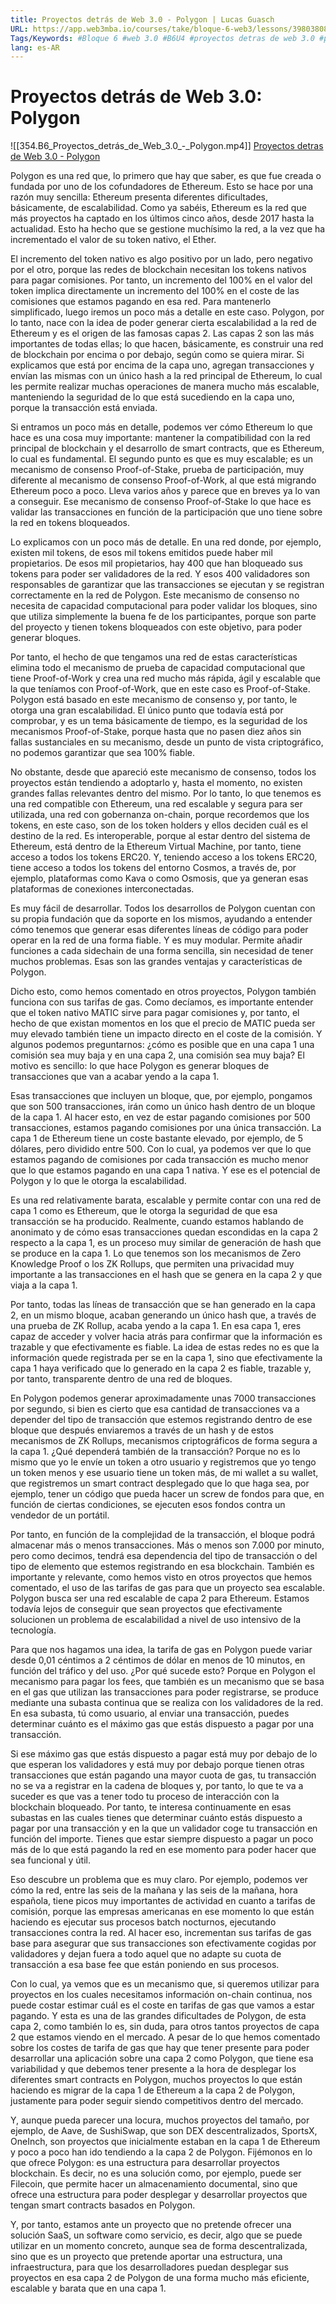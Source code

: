 ```yaml
---
title: Proyectos detrás de Web 3.0 - Polygon | Lucas Guasch
URL: https://app.web3mba.io/courses/take/bloque-6-web3/lessons/39803808-u4-3-proyectos-detras-de-web-3-0-polygon-lucas-guasch
Tags/Keywords: #Bloque 6 #web 3.0 #B6U4 #proyectos detras de web 3.0 #proyectos web 3.0 #Polygon #Lucas Guasch
lang: es-AR
---
```

# Proyectos detrás de Web 3.0: Polygon
![[354.B6_Proyectos_detrás_de_Web_3.0_-_Polygon.mp4]]
[Proyectos detras de Web 3.0 - Polygon](https://app.web3mba.io?wvideo=hx1jdr7mlj)

Polygon es una red que, lo primero que hay que saber, es que fue creada o fundada por uno de los cofundadores de Ethereum. Esto se hace por una razón muy sencilla: Ethereum presenta diferentes dificultades, básicamente, de escalabilidad. Como ya sabéis, Ethereum es la red que más proyectos ha captado en los últimos cinco años, desde 2017 hasta la actualidad. Esto ha hecho que se gestione muchísimo la red, a la vez que ha incrementado el valor de su token nativo, el Ether.

El incremento del token nativo es algo positivo por un lado, pero negativo por el otro, porque las redes de blockchain necesitan los tokens nativos para pagar comisiones. Por tanto, un incremento del 100% en el valor del token implica directamente un incremento del 100% en el coste de las comisiones que estamos pagando en esa red. Para mantenerlo simplificado, luego iremos un poco más a detalle en este caso. Polygon, por lo tanto, nace con la idea de poder generar cierta escalabilidad a la red de Ethereum y es el origen de las famosas capas 2. Las capas 2 son las más importantes de todas ellas; lo que hacen, básicamente, es construir una red de blockchain por encima o por debajo, según como se quiera mirar. Si explicamos que está por encima de la capa uno, agregan transacciones y envían las mismas con un único hash a la red principal de Ethereum, lo cual les permite realizar muchas operaciones de manera mucho más escalable, manteniendo la seguridad de lo que está sucediendo en la capa uno, porque la transacción está enviada.

Si entramos un poco más en detalle, podemos ver cómo Ethereum lo que hace es una cosa muy importante: mantener la compatibilidad con la red principal de blockchain y el desarrollo de smart contracts, que es Ethereum, lo cual es fundamental. El segundo punto es que es muy escalable; es un mecanismo de consenso Proof-of-Stake, prueba de participación, muy diferente al mecanismo de consenso Proof-of-Work, al que está migrando Ethereum poco a poco. Lleva varios años y parece que en breves ya lo van a conseguir. Ese mecanismo de consenso Proof-of-Stake lo que hace es validar las transacciones en función de la participación que uno tiene sobre la red en tokens bloqueados.

Lo explicamos con un poco más de detalle. En una red donde, por ejemplo, existen mil tokens, de esos mil tokens emitidos puede haber mil propietarios. De esos mil propietarios, hay 400 que han bloqueado sus tokens para poder ser validadores de la red. Y esos 400 validadores son responsables de garantizar que las transacciones se ejecutan y se registran correctamente en la red de Polygon. Este mecanismo de consenso no necesita de capacidad computacional para poder validar los bloques, sino que utiliza simplemente la buena fe de los participantes, porque son parte del proyecto y tienen tokens bloqueados con este objetivo, para poder generar bloques.

Por tanto, el hecho de que tengamos una red de estas características elimina todo el mecanismo de prueba de capacidad computacional que tiene Proof-of-Work y crea una red mucho más rápida, ágil y escalable que la que teníamos con Proof-of-Work, que en este caso es Proof-of-Stake. Polygon está basado en este mecanismo de consenso y, por tanto, le otorga una gran escalabilidad. El único punto que todavía está por comprobar, y es un tema básicamente de tiempo, es la seguridad de los mecanismos Proof-of-Stake, porque hasta que no pasen diez años sin fallas sustanciales en su mecanismo, desde un punto de vista criptográfico, no podemos garantizar que sea 100% fiable.

No obstante, desde que apareció este mecanismo de consenso, todos los proyectos están tendiendo a adoptarlo y, hasta el momento, no existen grandes fallas relevantes dentro del mismo. Por lo tanto, lo que tenemos es una red compatible con Ethereum, una red escalable y segura para ser utilizada, una red con gobernanza on-chain, porque recordemos que los tokens, en este caso, son de los token holders y ellos deciden cuál es el destino de la red. Es interoperable, porque al estar dentro del sistema de Ethereum, está dentro de la Ethereum Virtual Machine, por tanto, tiene acceso a todos los tokens ERC20. Y, teniendo acceso a los tokens ERC20, tiene acceso a todos los tokens del entorno Cosmos, a través de, por ejemplo, plataformas como Kava o como Osmosis, que ya generan esas plataformas de conexiones interconectadas.

Es muy fácil de desarrollar. Todos los desarrollos de Polygon cuentan con su propia fundación que da soporte en los mismos, ayudando a entender cómo tenemos que generar esas diferentes líneas de código para poder operar en la red de una forma fiable. Y es muy modular. Permite añadir funciones a cada sidechain de una forma sencilla, sin necesidad de tener muchos problemas. Esas son las grandes ventajas y características de Polygon.

Dicho esto, como hemos comentado en otros proyectos, Polygon también funciona con sus tarifas de gas. Como decíamos, es importante entender que el token nativo MATIC sirve para pagar comisiones y, por tanto, el hecho de que existan momentos en los que el precio de MATIC pueda ser muy elevado también tiene un impacto directo en el coste de la comisión. Y algunos podemos preguntarnos: ¿cómo es posible que en una capa 1 una comisión sea muy baja y en una capa 2, una comisión sea muy baja? El motivo es sencillo: lo que hace Polygon es generar bloques de transacciones que van a acabar yendo a la capa 1.

Esas transacciones que incluyen un bloque, que, por ejemplo, pongamos que son 500 transacciones, irán como un único hash dentro de un bloque de la capa 1. Al hacer esto, en vez de estar pagando comisiones por 500 transacciones, estamos pagando comisiones por una única transacción. La capa 1 de Ethereum tiene un coste bastante elevado, por ejemplo, de 5 dólares, pero dividido entre 500. Con lo cual, ya podemos ver que lo que estamos pagando de comisiones por cada transacción es mucho menor que lo que estamos pagando en una capa 1 nativa. Y ese es el potencial de Polygon y lo que le otorga la escalabilidad.

Es una red relativamente barata, escalable y permite contar con una red de capa 1 como es Ethereum, que le otorga la seguridad de que esa transacción se ha producido. Realmente, cuando estamos hablando de anonimato y de cómo esas transacciones quedan escondidas en la capa 2 respecto a la capa 1, es un proceso muy similar de generación de hash que se produce en la capa 1. Lo que tenemos son los mecanismos de Zero Knowledge Proof o los ZK Rollups, que permiten una privacidad muy importante a las transacciones en el hash que se genera en la capa 2 y que viaja a la capa 1.

Por tanto, todas las líneas de transacción que se han generado en la capa 2, en un mismo bloque, acaban generando un único hash que, a través de una prueba de ZK Rollup, acaba yendo a la capa 1. En esa capa 1, eres capaz de acceder y volver hacia atrás para confirmar que la información es trazable y que efectivamente es fiable. La idea de estas redes no es que la información quede registrada per se en la capa 1, sino que efectivamente la capa 1 haya verificado que lo generado en la capa 2 es fiable, trazable y, por tanto, transparente dentro de una red de bloques.

En Polygon podemos generar aproximadamente unas 7000 transacciones por segundo, si bien es cierto que esa cantidad de transacciones va a depender del tipo de transacción que estemos registrando dentro de ese bloque que después enviaremos a través de un hash y de estos mecanismos de ZK Rollups, mecanismos criptográficos de forma segura a la capa 1. ¿Qué dependerá también de la transacción? Porque no es lo mismo que yo le envíe un token a otro usuario y registremos que yo tengo un token menos y ese usuario tiene un token más, de mi wallet a su wallet, que registremos un smart contract desplegado que lo que haga sea, por ejemplo, tener un código que pueda hacer un screw de fondos para que, en función de ciertas condiciones, se ejecuten esos fondos contra un vendedor de un portátil.

Por tanto, en función de la complejidad de la transacción, el bloque podrá almacenar más o menos transacciones. Más o menos son 7.000 por minuto, pero como decimos, tendrá esa dependencia del tipo de transacción o del tipo de elemento que estemos registrando en esa blockchain. También es importante y relevante, como hemos visto en otros proyectos que hemos comentado, el uso de las tarifas de gas para que un proyecto sea escalable. Polygon busca ser una red escalable de capa 2 para Ethereum. Estamos todavía lejos de conseguir que sean proyectos que efectivamente solucionen un problema de escalabilidad a nivel de uso intensivo de la tecnología.

Para que nos hagamos una idea, la tarifa de gas en Polygon puede variar desde 0,01 céntimos a 2 céntimos de dólar en menos de 10 minutos, en función del tráfico y del uso. ¿Por qué sucede esto? Porque en Polygon el mecanismo para pagar los fees, que también es un mecanismo que se basa en el gas que utilizan las transacciones para poder registrarse, se produce mediante una subasta continua que se realiza con los validadores de la red. En esa subasta, tú como usuario, al enviar una transacción, puedes determinar cuánto es el máximo gas que estás dispuesto a pagar por una transacción.

Si ese máximo gas que estás dispuesto a pagar está muy por debajo de lo que esperan los validadores y está muy por debajo porque tienen otras transacciones que están pagando una mayor cuota de gas, tu transacción no se va a registrar en la cadena de bloques y, por tanto, lo que te va a suceder es que vas a tener todo tu proceso de interacción con la blockchain bloqueado. Por tanto, te interesa continuamente en esas subastas en las cuales tienes que determinar cuánto estás dispuesto a pagar por una transacción y en la que un validador coge tu transacción en función del importe. Tienes que estar siempre dispuesto a pagar un poco más de lo que está pagando la red en ese momento para poder hacer que sea funcional y útil.

Eso descubre un problema que es muy claro. Por ejemplo, podemos ver cómo la red, entre las seis de la mañana y las seis de la mañana, hora española, tiene picos muy importantes de actividad en cuanto a tarifas de comisión, porque las empresas americanas en ese momento lo que están haciendo es ejecutar sus procesos batch nocturnos, ejecutando transacciones contra la red. Al hacer eso, incrementan sus tarifas de gas base para asegurar que sus transacciones son efectivamente cogidas por validadores y dejan fuera a todo aquel que no adapte su cuota de transacción a esa base fee que están poniendo en sus procesos.

Con lo cual, ya vemos que es un mecanismo que, si queremos utilizar para proyectos en los cuales necesitamos información on-chain continua, nos puede costar estimar cuál es el coste en tarifas de gas que vamos a estar pagando. Y esta es una de las grandes dificultades de Polygon, de esta capa 2, como también lo es, sin duda, para otros tantos proyectos de capa 2 que estamos viendo en el mercado. A pesar de lo que hemos comentado sobre los costes de tarifa de gas que hay que tener presente para poder desarrollar una aplicación sobre una capa 2 como Polygon, que tiene esa variabilidad y que debemos tener presente a la hora de desplegar los diferentes smart contracts en Polygon, muchos proyectos lo que están haciendo es migrar de la capa 1 de Ethereum a la capa 2 de Polygon, justamente para poder seguir siendo competitivos dentro del mercado.

Y, aunque pueda parecer una locura, muchos proyectos del tamaño, por ejemplo, de Aave, de SushiSwap, que son DEX descentralizados, SportsX, OneInch, son proyectos que inicialmente estaban en la capa 1 de Ethereum y poco a poco han ido tendiendo a la capa 2 de Polygon. Fijémonos en lo que ofrece Polygon: es una estructura para desarrollar proyectos blockchain. Es decir, no es una solución como, por ejemplo, puede ser Filecoin, que permite hacer un almacenamiento documental, sino que ofrece una estructura para poder desplegar y desarrollar proyectos que tengan smart contracts basados en Polygon.

Y, por tanto, estamos ante un proyecto que no pretende ofrecer una solución SaaS, un software como servicio, es decir, algo que se puede utilizar en un momento concreto, aunque sea de forma descentralizada, sino que es un proyecto que pretende aportar una estructura, una infraestructura, para que los desarrolladores puedan desplegar sus proyectos en esa capa 2 de Polygon de una forma mucho más eficiente, escalable y barata que en una capa 1.